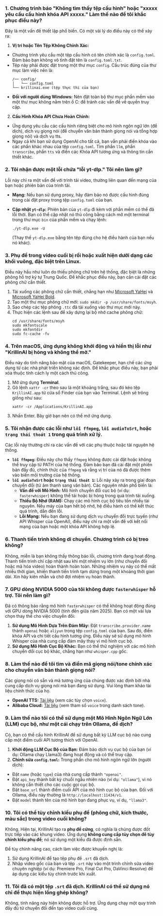 ### 1. Chương trình báo "Không tìm thấy tệp cấu hình" hoặc "xxxxx yêu cầu cấu hình khóa API xxxxx." Làm thế nào để tôi khắc phục điều này?

Đây là một vấn đề thiết lập phổ biến. Có một vài lý do điều này có thể xảy ra:

1. **Vị trí hoặc Tên Tệp Không Chính Xác:**

* Chương trình yêu cầu một tệp cấu hình có tên chính xác là `config.toml`. Đảm bảo bạn không vô tình đặt tên là `config.toml.txt`.
* Tệp này phải được đặt trong một thư mục `config`. Cấu trúc đúng của thư mục làm việc nên là:
  ```
  /── config/
  │   └── config.toml
  └── krillinai.exe (tệp thực thi của bạn)
  ```
* **Đối với người dùng Windows:** Nên đặt toàn bộ thư mục phần mềm vào một thư mục không nằm trên ổ C: để tránh các vấn đề về quyền truy cập.

2. **Cấu Hình Khóa API Chưa Hoàn Chỉnh:**

* Ứng dụng yêu cầu các cấu hình riêng biệt cho mô hình ngôn ngữ lớn (để dịch), dịch vụ giọng nói (để chuyển văn bản thành giọng nói và tổng hợp giọng nói) và dịch vụ tts.
* Ngay cả khi bạn sử dụng OpenAI cho tất cả, bạn vẫn phải điền khóa vào các phần khác nhau của tệp `config.toml`. Tìm phần `llm`, phần `transcribe`, phần `tts` và điền các Khóa API tương ứng và thông tin cần thiết khác.

### 2. Tôi nhận được một lỗi chứa "lỗi yt-dlp." Tôi nên làm gì?

Lỗi này chỉ ra một vấn đề với trình tải video, thường liên quan đến mạng của bạn hoặc phiên bản của trình tải.

* **Mạng:** Nếu bạn sử dụng proxy, hãy đảm bảo nó được cấu hình đúng trong cài đặt proxy trong tệp `config.toml` của bạn.
* **Cập nhật `yt-dlp`:** Phiên bản của `yt-dlp` đi kèm với phần mềm có thể đã lỗi thời. Bạn có thể cập nhật nó thủ công bằng cách mở một terminal trong thư mục `bin` của phần mềm và chạy lệnh:
  ```
  ./yt-dlp.exe -U
  ```
  
  (Thay thế `yt-dlp.exe` bằng tên tệp đúng cho hệ điều hành của bạn nếu nó khác).

### 3. Phụ đề trong video cuối bị rối hoặc xuất hiện dưới dạng các khối vuông, đặc biệt trên Linux.

Điều này hầu như luôn do thiếu phông chữ trên hệ thống, đặc biệt là những phông hỗ trợ ký tự Trung Quốc. Để khắc phục điều này, bạn cần cài đặt các phông chữ cần thiết.

1. Tải xuống các phông chữ cần thiết, chẳng hạn như [Microsoft YaHei](https://modelscope.cn/models/Maranello/KrillinAI_dependency_cn/resolve/master/%E5%AD%97%E4%BD%93/msyh.ttc) và [Microsoft YaHei Bold](https://modelscope.cn/models/Maranello/KrillinAI_dependency_cn/resolve/master/%E5%AD%97%E4%BD%93/msyhbd.ttc).
2. Tạo một thư mục phông chữ mới: `sudo mkdir -p /usr/share/fonts/msyh`.
3. Sao chép các tệp phông `.ttc` đã tải xuống vào thư mục mới này.
4. Thực hiện các lệnh sau để xây dựng lại bộ nhớ cache phông chữ:
    ```
    cd /usr/share/fonts/msyh
    sudo mkfontscale
    sudo mkfontdir
    sudo fc-cache -fv
    ```

### 4. Trên macOS, ứng dụng không khởi động và hiển thị lỗi như "KrillinAI bị hỏng và không thể mở."

Điều này do tính năng bảo mật của macOS, Gatekeeper, hạn chế các ứng dụng từ các nhà phát triển không xác định. Để khắc phục điều này, bạn phải xóa thuộc tính cách ly một cách thủ công.

1. Mở ứng dụng **Terminal**.
2. Gõ lệnh `xattr -cr` theo sau là một khoảng trắng, sau đó kéo tệp `KrillinAI.app` từ cửa sổ Finder của bạn vào Terminal. Lệnh sẽ trông giống như sau:
    ```
    xattr -cr /Applications/KrillinAI.app
    ```
3. Nhấn Enter. Bây giờ bạn nên có thể mở ứng dụng.

### 5. Tôi nhận được các lỗi như `lỗi ffmpeg`, `lỗi audioToSrt`, hoặc `trạng thái thoát 1` trong quá trình xử lý.

Các lỗi này thường chỉ ra các vấn đề với các phụ thuộc hoặc tài nguyên hệ thống.

* **`lỗi ffmpeg`:** Điều này cho thấy `ffmpeg` không được cài đặt hoặc không thể truy cập từ PATH của hệ thống. Đảm bảo bạn đã cài đặt một phiên bản đầy đủ, chính thức của `ffmpeg` và rằng vị trí của nó đã được thêm vào biến môi trường của hệ thống.
* **`lỗi audioToSrt` hoặc `trạng thái thoát 1`:** Lỗi này xảy ra trong giai đoạn chuyển đổi (từ âm thanh sang văn bản). Các nguyên nhân phổ biến là:
  * **Vấn đề với Mô Hình:** Mô hình chuyển đổi cục bộ (ví dụ: `fasterwhisper`) không thể tải hoặc bị hỏng trong quá trình tải xuống.
  * **Thiếu Bộ Nhớ (RAM):** Chạy các mô hình cục bộ tiêu tốn nhiều tài nguyên. Nếu máy của bạn hết bộ nhớ, hệ điều hành có thể kết thúc quá trình, dẫn đến lỗi.
  * **Lỗi Mạng:** Nếu bạn đang sử dụng dịch vụ chuyển đổi trực tuyến (như API Whisper của OpenAI), điều này chỉ ra một vấn đề với kết nối mạng của bạn hoặc một khóa API không hợp lệ.

### 6. Thanh tiến trình không di chuyển. Chương trình có bị treo không?

Không, miễn là bạn không thấy thông báo lỗi, chương trình đang hoạt động. Thanh tiến trình chỉ cập nhật sau khi một nhiệm vụ lớn (như chuyển đổi hoặc mã hóa video) hoàn thành hoàn toàn. Những nhiệm vụ này có thể mất nhiều thời gian, khiến thanh tiến trình tạm dừng trong một khoảng thời gian dài. Xin hãy kiên nhẫn và chờ đợi nhiệm vụ hoàn thành.

### 7. GPU dòng NVIDIA 5000 của tôi không được `fasterwhisper` hỗ trợ. Tôi nên làm gì?

Đã có thông báo rằng mô hình `fasterwhisper` có thể không hoạt động đúng với GPU dòng NVIDIA 5000 (tính đến giữa năm 2025). Bạn có một vài lựa chọn thay thế cho việc chuyển đổi:

1. **Sử dụng Mô Hình Dựa Trên Đám Mây:** Đặt `transcribe.provider.name` thành `openai` hoặc `aliyun` trong tệp `config.toml` của bạn. Sau đó, điền khóa API và chi tiết cấu hình tương ứng. Điều này sẽ sử dụng mô hình Whisper của nhà cung cấp đám mây thay vì mô hình cục bộ.
2. **Sử dụng Mô Hình Cục Bộ Khác:** Bạn có thể thử nghiệm với các mô hình chuyển đổi cục bộ khác, chẳng hạn như `whisper.cpp` gốc.

### 8. Làm thế nào để tôi tìm và điền mã giọng nói/tone chính xác cho chuyển văn bản thành giọng nói?

Các giọng nói có sẵn và mã tương ứng của chúng được xác định bởi nhà cung cấp dịch vụ giọng nói mà bạn đang sử dụng. Vui lòng tham khảo tài liệu chính thức của họ.

* **OpenAI TTS:** [Tài liệu](https://platform.openai.com/docs/guides/text-to-speech/api-reference) (xem các tùy chọn `voice`).
* **Alibaba Cloud:** [Tài liệu](https://help.aliyun.com/zh/isi/developer-reference/overview-of-speech-synthesis) (xem tham số `voice` trong danh sách tone).

### 9. Làm thế nào tôi có thể sử dụng một Mô Hình Ngôn Ngữ Lớn (LLM) cục bộ, như một cái chạy trên Ollama, để dịch?

Có, bạn có thể cấu hình KrillinAI để sử dụng bất kỳ LLM cục bộ nào cung cấp một điểm cuối API tương thích với OpenAI.

1. **Khởi động LLM Cục Bộ của Bạn:** Đảm bảo dịch vụ cục bộ của bạn (ví dụ: Ollama chạy Llama3) đang hoạt động và có thể truy cập.
2. **Chỉnh sửa `config.toml`:** Trong phần cho mô hình ngôn ngữ lớn (người dịch):

* Đặt `name` (hoặc `type`) của nhà cung cấp thành `"openai"`.
* Đặt `api_key` thành bất kỳ chuỗi ngẫu nhiên nào (ví dụ: `"ollama"`), vì nó không cần thiết cho các cuộc gọi cục bộ.
* Đặt `base_url` thành điểm cuối API của mô hình cục bộ của bạn. Đối với Ollama, điều này thường là `http://localhost:11434/v1`.
* Đặt `model` thành tên của mô hình bạn đang phục vụ, ví dụ, `"llama3"`.

### 10. Tôi có thể tùy chỉnh kiểu phụ đề (phông chữ, kích thước, màu sắc) trong video cuối không?

Không. Hiện tại, KrillinAI tạo ra **phụ đề cứng**, có nghĩa là chúng được đốt trực tiếp vào các khung video. Ứng dụng **không cung cấp tùy chọn để tùy chỉnh kiểu phụ đề**; nó sử dụng một kiểu đã được định sẵn.

Để tùy chỉnh nâng cao, cách làm việc được khuyến nghị là:

1. Sử dụng KrillinAI để tạo tệp phụ đề `.srt` đã dịch.
2. Nhập video gốc của bạn và tệp `.srt` này vào một trình chỉnh sửa video chuyên nghiệp (ví dụ: Premiere Pro, Final Cut Pro, DaVinci Resolve) để áp dụng các kiểu tùy chỉnh trước khi xuất.

### 11. Tôi đã có một tệp `.srt` đã dịch. KrillinAI có thể sử dụng nó chỉ để thực hiện lồng ghép không?

Không, tính năng này hiện không được hỗ trợ. Ứng dụng chạy một quy trình đầy đủ từ chuyển đổi đến tạo video cuối cùng.